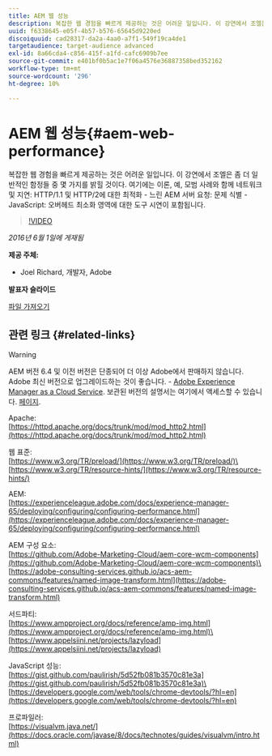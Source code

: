 ```yaml
---
title: AEM 웹 성능
description: 복잡한 웹 경험을 빠르게 제공하는 것은 어려운 일입니다. 이 강연에서 조엘은 좀 더 일반적인 함정들 중 몇 가지를 밝힐 것이다. 여기에는 이론, 예, 모범 사례와 도구 시연이 포함됩니다.
uuid: f6338645-e05f-4b57-b576-65645d9220ed
discoiquuid: cad28317-da2a-4aa0-a7f1-549f19ca4de1
targetaudience: target-audience advanced
exl-id: 8a66cda4-c856-415f-a1fd-cafc6909b7ee
source-git-commit: e401bf0b5ac1e7f06a4576e36887358bed352162
workflow-type: tm+mt
source-wordcount: '296'
ht-degree: 10%

---
```


# AEM 웹 성능{#aem-web-performance}

복잡한 웹 경험을 빠르게 제공하는 것은 어려운 일입니다. 이 강연에서 조엘은 좀 더 일반적인 함정들 중 몇 가지를 밝힐 것이다. 여기에는 이론, 예, 모범 사례와 함께 네트워크 및 지연: HTTP/1.1 및 HTTP/2에 대한 최적화 - 느린 AEM 서버 요청: 문제 식별 - JavaScript: 오버헤드 최소화 영역에 대한 도구 시연이 포함됩니다.

>[!VIDEO](https://video.tv.adobe.com/v/19296/?quality=9)

*2016년 6월 1일에 게재됨*

**제공 주체:**

* Joel Richard, 개발자, Adobe

**발표자 슬라이드**

[파일 가져오기](assets/aem-gems-060116-web-performance.pdf)

## 관련 링크 {#related-links}

>[!WARNING]
>
>AEM 버전 6.4 및 이전 버전은 단종되어 더 이상 Adobe에서 판매하지 않습니다.  Adobe 최신 버전으로 업그레이드하는 것이 좋습니다. - [Adobe Experience Manager as a Cloud Service](https://experienceleague.adobe.com/docs/experience-manager-cloud-service.html).  보관된 버전의 설명서는 여기에서 액세스할 수 있습니다. [페이지](https://experienceleague.adobe.com/docs/experience-manager-release-information/aem-release-updates/previous-updates/aem-previous-versions.html).

Apache:\
[https://httpd.apache.org/docs/trunk/mod/mod_http2.html](https://httpd.apache.org/docs/trunk/mod/mod_http2.html)

웹 표준:\
[https://www.w3.org/TR/preload/](https://www.w3.org/TR/preload/)\
[https://www.w3.org/TR/resource-hints/](https://www.w3.org/TR/resource-hints/)

AEM:\
[https://experienceleague.adobe.com/docs/experience-manager-65/deploying/configuring/configuring-performance.html](https://experienceleague.adobe.com/docs/experience-manager-65/deploying/configuring/configuring-performance.html)

AEM 구성 요소:\
[https://github.com/Adobe-Marketing-Cloud/aem-core-wcm-components](https://github.com/Adobe-Marketing-Cloud/aem-core-wcm-components)\
[https://adobe-consulting-services.github.io/acs-aem-commons/features/named-image-transform.html](https://adobe-consulting-services.github.io/acs-aem-commons/features/named-image-transform.html)

서드파티:\
[https://www.ampproject.org/docs/reference/amp-img.html](https://www.ampproject.org/docs/reference/amp-img.html)\
[https://www.appelsiini.net/projects/lazyload](https://www.appelsiini.net/projects/lazyload)

JavaScript 성능:\
[https://gist.github.com/paulirish/5d52fb081b3570c81e3a](https://gist.github.com/paulirish/5d52fb081b3570c81e3a)\
[https://developers.google.com/web/tools/chrome-devtools/?hl=en](https://developers.google.com/web/tools/chrome-devtools/?hl=en)

프로파일러:\
[https://visualvm.java.net/](https://docs.oracle.com/javase/8/docs/technotes/guides/visualvm/intro.html)

<!--
[Get back to the Overview](https://helpx.adobe.com/experience-manager/kt/eseminars/gems/aem-index.html)
-->
